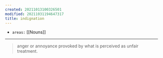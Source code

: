 ```yaml
---
created: 20211013100326501
modified: 20211031194647317
title: indignation
---
```


- `areas:` [[Nouns]]

---

> anger or annoyance provoked by what is perceived as unfair treatment.
